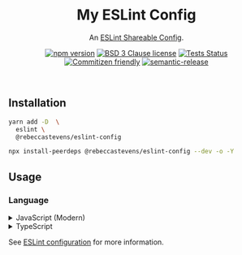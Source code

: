 <div align="center">

# My ESLint Config

An [ESLint Shareable Config](https://eslint.org/docs/developer-guide/shareable-configs.html).

[![npm version](https://img.shields.io/npm/v/@rebeccastevens/eslint-config.svg?logo=npm&style=flat-square)](https://www.npmjs.com/package/@rebeccastevens/eslint-config)
[![BSD 3 Clause license](https://img.shields.io/github/license/RebeccaStevens/eslint-config-rebeccastevens.svg?style=flat-square)](https://opensource.org/licenses/BSD-3-Clause)
[![Tests Status](https://github.com/RebeccaStevens/eslint-config-rebeccastevens/workflows/CI/badge.svg?style=flat-square)](https://github.com/RebeccaStevens/eslint-config-rebeccastevens/actions)
[![Commitizen friendly](https://img.shields.io/badge/commitizen-friendly-brightgreen.svg?style=flat-square)](https://commitizen.github.io/cz-cli/)
[![semantic-release](https://img.shields.io/badge/%20%20%F0%9F%93%A6%F0%9F%9A%80-semantic--release-e10079.svg?style=flat-square)](https://github.com/semantic-release/semantic-release)

</div>

<br>

## Installation

```sh
yarn add -D  \
  eslint \
  @rebeccastevens/eslint-config
```

```sh
npx install-peerdeps @rebeccastevens/eslint-config --dev -o -Y
```

## Usage

### Language

<details>
  <summary>JavaScript (Modern)</summary>

Install Peer Dependencies:

```sh
yarn add -D \
  babel-eslint \
  eslint-plugin-eslint-comments \
  eslint-plugin-functional \
  eslint-plugin-import \
  eslint-import-resolver-typescript \
  eslint-plugin-jsdoc \
  eslint-plugin-markdown \
  eslint-plugin-node \
  eslint-plugin-optimize-regex \
  eslint-plugin-promise \
  eslint-plugin-sonarjs \
  eslint-plugin-unicorn
```

Configure your project's `.eslintrc` file.

```jsonc
{
  "root": true,
  "extends": ["@rebeccastevens/eslint-config/modern"],
  "rules": {
    // Additional, per-project rules...
  },
  "overrides": [
    {
      "files": ["**/*.test.ts"],
      "rules": {}
    }
  ]
}
```

</details>

<details>
  <summary>TypeScript</summary>

Install Peer Dependencies:

```sh
yarn add -D  \
  @typescript-eslint/parser \
  @typescript-eslint/eslint-plugin \
  eslint-plugin-eslint-comments \
  eslint-plugin-functional \
  eslint-plugin-import \
  eslint-import-resolver-typescript \
  eslint-plugin-jsdoc \
  eslint-plugin-markdown \
  eslint-plugin-node \
  eslint-plugin-optimize-regex \
  eslint-plugin-promise \
  eslint-plugin-sonarjs \
  eslint-plugin-unicorn
```

Configure your project's `.eslintrc` file.

```jsonc
{
  "root": true,
  "parserOptions": {
    "project": "tsconfig.json"
  },
  "extends": [
    "@rebeccastevens/eslint-config/modern",
    "@rebeccastevens/eslint-config/typescript"
  ],
  "rules": {
    // Additional, per-project rules...
  },
  "overrides": [
    {
      "files": ["**/*.test.ts"],
      "rules": {}
    }
  ]
}
```

</details>

See [ESLint configuration](http://eslint.org/docs/user-guide/configuring) for more information.
